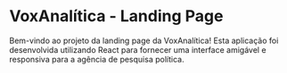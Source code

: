 # VoxAnalítica - Landing Page
Bem-vindo ao projeto da landing page da VoxAnalítica! Esta aplicação foi desenvolvida utilizando React para fornecer uma interface amigável e responsiva para a agência de pesquisa política.